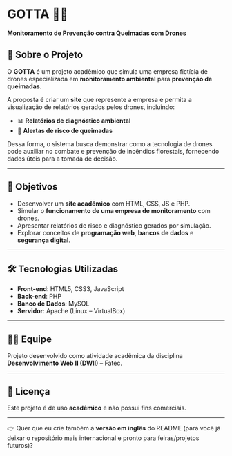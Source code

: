 # GOTTA 🚁🔥

**Monitoramento de Prevenção contra Queimadas com Drones**

## 📌 Sobre o Projeto

O **GOTTA** é um projeto acadêmico que simula uma empresa fictícia de drones especializada em **monitoramento ambiental** para **prevenção de queimadas**.

A proposta é criar um **site** que represente a empresa e permita a visualização de relatórios gerados pelos drones, incluindo:

* 📊 **Relatórios de diagnóstico ambiental**
* 🚨 **Alertas de risco de queimadas**

Dessa forma, o sistema busca demonstrar como a tecnologia de drones pode auxiliar no combate e prevenção de incêndios florestais, fornecendo dados úteis para a tomada de decisão.

---

## 🎯 Objetivos

* Desenvolver um **site acadêmico** com HTML, CSS, JS e PHP.
* Simular o **funcionamento de uma empresa de monitoramento** com drones.
* Apresentar relatórios de risco e diagnóstico gerados por simulação.
* Explorar conceitos de **programação web**, **bancos de dados** e **segurança digital**.

---

## 🛠️ Tecnologias Utilizadas

* **Front-end**: HTML5, CSS3, JavaScript
* **Back-end**: PHP
* **Banco de Dados**: MySQL
* **Servidor**: Apache (Linux – VirtualBox)

---
## 👩‍💻 Equipe

Projeto desenvolvido como atividade acadêmica da disciplina **Desenvolvimento Web II (DWII)** – Fatec.

---

## 📜 Licença

Este projeto é de uso **acadêmico** e não possui fins comerciais.

---

👉 Quer que eu crie também a **versão em inglês** do README (para você já deixar o repositório mais internacional e pronto para feiras/projetos futuros)?
